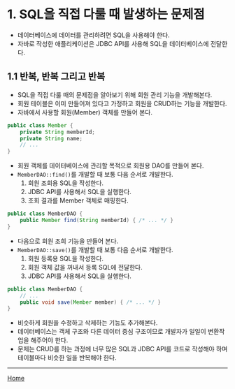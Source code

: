 # 1. SQL을 직접 다룰 때 발생하는 문제점

- 데이터베이스에 데이터를 관리하려면 SQL을 사용해야 한다.
- 자바로 작성한 애플리케이션은 JDBC API를 사용해 SQL을 데이터베이스에 전달한다.

## 1.1 반복, 반복 그리고 반복

- SQL을 직접 다룰 때의 문제점을 알아보기 위해 회원 관리 기능을 개발해본다.
- 회원 테이블은 이미 만들어져 있다고 가정하고 회원을 CRUD하는 기능을 개발한다.
- 자바에서 사용할 회원(Member) 객체를 만들어 본다.

```java
public class Member {
    private String memberId;
    private String name;
    // ...
}
```

- 회원 객체를 데이터베이스에 관리할 목적으로 회원용 DAO를 만들어 본다.
- `MemberDAO::find()`를 개발할 때 보통 다음 순서로 개발한다.
    1. 회원 조회용 SQL을 작성한다.
    2. JDBC API를 사용해서 SQL을 실행한다.
    3. 조회 결과를 Member 객체로 매핑한다.

```java
public class MemberDAO {
    public Member find(String memberId) { /* ... */ }
}
```

- 다음으로 회원 조희 기능을 만들어 본다.
- `MemberDAO::save()`를 개발할 때 보통 다음 순서로 개발한다.
    1. 회원 등록용 SQL을 작성한다.
    2. 회원 객체 값을 꺼내서 등록 SQL에 전달한다.
    3. JDBC API를 사용해서 SQL을 실행한다.
    
```java
public class MemberDAO {
    // ...
    public void save(Member member) { /* ... */ }
}
```

- 비슷하게 회원을 수정하고 삭제하는 기능도 추가해본다.
- 데이터베이스는 객체 구조와 다른 데이터 중심 구조이므로 개발자가 일일이 변환작업을 해주어야 한다.
- 문제는 CRUD를 하는 과정에 너무 많은 SQL과 JDBC API를 코드로 작성해야 하며 테이블마다 비슷한 일을 반복해야 한다.

-----
[Home](./index.md)